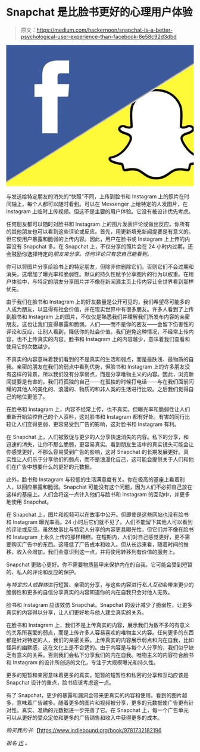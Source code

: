 # Snapchat 是比脸书更好的心理用户体验

> 原文：<https://medium.com/hackernoon/snapchat-is-a-better-psychological-user-experience-than-facebook-8e58c92d3dbd>

![](img/1e11279457a989b8a2d43a834bf665c6.png)

与发送给特定朋友的消失的“快照”不同，上传到脸书和 Instagram 上的照片在时间轴上，每个人都可以随时看到。可以在 Messenger 上给特定的人发图片，在 Instagram 上临时上传视频。但这不是主要的用户体验。它没有被设计优先考虑。

任何朋友都可以随时对脸书和 Instagram 上的图片发表评论或做出反应。你所有的其他朋友也可以看到这些评论或反应。首先，用更新填充新闻提要是有意义的。但它使用户暴露和脆弱的上传内容。因此，用户在脸书或 Instagram 上上传的内容没有 Snapchat 多。在 Snapchat 上，不仅分享的照片会在 24 小时内过期，还会鼓励你选择特定的*朋友来分享。任何评论只有您自己能看到。*

你可以将图片分享给脸书上的特定朋友，但除非你删除它们，否则它们不会过期和消失，这增加了曝光率和脆弱性。默认的持久性赋予分享图片的行为以权重。在用户体验中，与特定的朋友分享图片并不像在新闻源主页上传内容让全世界看到那样优先。

由于我们在脸书和 Instagram 上的好友数量是公开可见的，我们希望尽可能多的人成为朋友，以显得有社会价值，并在现实世界中有很多朋友。许多人看到了上传到脸书和 Instagram 上的图片，不仅仅是熟悉我们并理解我们所发布内容的亲密朋友。这也让我们变得暴露和脆弱。人们——而不是你的密友——会留下伤害性的评论和反应，让别人看到，降低你的社会价值。我们避免这种情况，不经常上传内容，也不上传真实的内容。脸书和 Instagram 上的内容越少，意味着我们查看和使用它的次数越少。

不真实的内容意味着我们看到的不是真实的生活和弱点，而是最肤浅、最物质的自我。亲密的朋友在我们的弱点中看到优势，但脸书和 Instagram 上的许多朋友没有这样的背景，所以我们没有分享弱点，而是分享唯物主义的内容。因此，浏览新闻提要是有害的。我们将孤独的自己——在孤独的时候打电话——与在我们面前闪耀的其他人的美化的、浪漫的、物质的和非人类的生活进行比较。之后我们觉得自己的地位更低了。

在脸书和 Instagram 上，内容不经常上传，也不真实。但曝光率和脆弱性让人们重新开始监控自己的个人资料，这对脸书和 Instagram 都有好处。有害的同行比较让人们变得更弱，更容易受到广告的影响，这对脸书和 Instagram 有利。

在 Snapchat 上，人们被敦促与更少的人分享快速消失的内容。私下的分享，和迅速的消失，让你不那么脆弱，更容易真实。看到朋友生活中的真实镜头可能会让你感觉更好，不那么容易受到广告的影响，这对 Snapchat 的长期发展更好。真实性让人们乐于分享他们的弱点，而不是浪漫化自己，这可能会提供关于人们和他们在广告中想要什么的更好的元数据。

此外，脸书和 Instagram 与较低的生活满意度有关。你在极高的基座上看着别人，以回应暴露和脆弱。Snapchat 可能没有这个问题，因为人们不必把自己放在这样的基座上。人们会将这一点计入他们与脸书和 Instagram 的互动中，并更多地使用 Snapchat。

在 Snapchat 上，图片和视频可以在故事中公开。但即使是这些网站也没有脸书和 Instagram 曝光率高。24 小时后它们就不见了。人们不能留下其他人可以看到的评论或反应。虽然故事比与特定人分享的内容更具曝光性，但它们并不像在脸书和 Instagram 上永久上传的那样糟糕。在短期内，人们对自己感觉更好，更不需要购买广告中的东西。这降低了广告成本和收入。但从长远来看，随着时间的推移，收入会增加，我们会意识到这一点，并将使用转移到有价值的服务上。

Snapchat 更贴心更好。你不需要物质盔甲来保护内在的自我。它可能会受到短暂的、私人的评论和反应的保护。

与*特定的人或群体*进行短暂、亲密的分享，与这些内容进行*私人互动*会带来更少的脆弱性和更多的自信分享真实的内容知道你的内在自我只会对他人无效。

脸书和 Instagram 应该效仿 Snapchat。Snapchat 的设计减少了脆弱性，让更多真实的内容得以分享，让人们更好地与他人建立真实的关系。

在脸书和 Instagram 上，我们不是上传真实的内容，展示我们为数不多的有意义的关系所喜爱的弱点，而是上传许多人容易喜欢的唯物主义内容。任何更多的东西都是针对特定的人，我们的亲密关系。上传真实的内容展示弱点和内在自我，比如怪异的幽默感，这在文化上是不合适的。由于内容是与每个人分享的，我们似乎缺乏有意义的关系，否则我们会私下分享我们的内在自我。唯物主义的内容符合脸书和 Instagram 的设计所创造的文化，专注于大规模曝光和持久性。

更多的短暂和亲密意味着更多的真实。短暂的短暂性和私密的分享和互动应该是 Snapchat 设计的重点，脸书应该考虑这一点。

有了 Snapchat，更少的暴露和漏洞会带来更真实的内容和使用。看到的图片越多，意味着广告越多。随着更多的图片和视频被分享，更多的元数据使广告更有针对性。真实、准确的元数据进一步完善了它。在 Snapchat 上，每一个广告单元可以从更好的受众定位和更多的广告销售和收入中获得更多的成本。

*购买我的书:*【https://www.indiebound.org/book/9781732182196 

*报名* [*迅*](https://forms.gle/VSKG8saLCrLpxXbR8) *。*